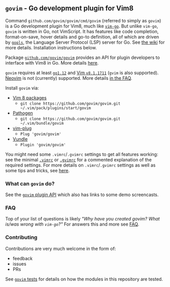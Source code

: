 ## `govim` - Go development plugin for Vim8

Command `github.com/govim/govim/cmd/govim` (referred to simply as `govim`) is a Go development plugin for Vim8, much
like [`vim-go`](https://github.com/fatih/vim-go). But unlike `vim-go`, `govim` is written in Go, not VimScript. It has
features like code completion, format-on-save, hover details and go-to definition, all of which are driven by
[`gopls`](https://godoc.org/golang.org/x/tools/gopls), the Language Server Protocol (LSP) server for Go. See [the
wiki](https://github.com/govim/govim/wiki/govim-plugin-API) for more details. Installation instructions below.

Package [`github.com/govim/govim`](https://godoc.org/github.com/govim/govim) provides an API for plugin developers to
interface with Vim8 in Go. More details [here](PLUGIN_AUTHORS.md).

`govim` requires at least [`go1.12`](https://golang.org/dl/) and [Vim `v8.1.1711`](https://www.vim.org/download.php)
(`gvim` is also supported). [Neovim](https://neovim.io) is not (currently) supported. More details [in the
FAQ](https://github.com/govim/govim/wiki/FAQ#what-versions-of-vim-and-go-are-supported-with-govim).

Install `govim` via:

* [Vim 8 packages](http://vimhelp.appspot.com/repeat.txt.html#packages)
  * `git clone https://github.com/govim/govim.git ~/.vim/pack/plugins/start/govim`
* [Pathogen](https://github.com/tpope/vim-pathogen)
  * `git clone https://github.com/govim/govim.git ~/.vim/bundle/govim`
* [vim-plug](https://github.com/junegunn/vim-plug)
  * `Plug 'govim/govim'`
* [Vundle](https://github.com/VundleVim/Vundle.vim)
  * `Plugin 'govim/govim'`

You might need some `.vimrc`/`.gvimrc` settings to get all features working: see the minimal
[`.vimrc`](cmd/govim/config/minimal.vimrc) or [`.gvimrc`](cmd/govim/config/minimal.gvimrc) for a commented explanation
of the required settings. For more details on `.vimrc`/`.gvimrc` settings as well as some tips and tricks, see
[here](https://github.com/govim/govim/wiki/vimrc-tips).

### What can `govim` do?

See the [`govim` plugin API](https://github.com/govim/govim/wiki/govim-plugin-API) which also has links to some demo
screencasts.

### FAQ

Top of your list of questions is likely _"Why have you created govim? What is/was wrong with `vim-go`?"_ For answers
this and more see [FAQ](https://github.com/govim/govim/wiki/FAQ).

### Contributing

Contributions are very much welcome in the form of:

* feedback
* issues
* PRs

See [`govim` tests](https://github.com/govim/govim/wiki/govim-tests) for details on how the modules in this repository
are tested.


